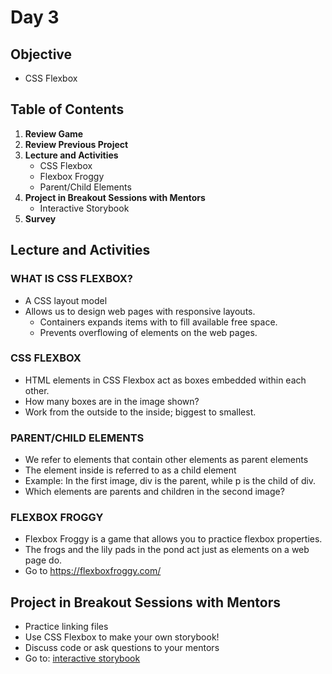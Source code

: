 # Day 3

## Objective
- CSS Flexbox 

## Table of Contents
1. **Review Game**
2. **Review Previous Project**
3. **Lecture and Activities**
   * CSS Flexbox
   * Flexbox Froggy
   * Parent/Child Elements
4. **Project in Breakout Sessions with Mentors**
   * Interactive Storybook
5. **Survey**

## Lecture and Activities

### WHAT IS CSS FLEXBOX? 
* A CSS layout model
* Allows us to design web pages with responsive layouts. 
  * Containers expands items with to fill available free space.
  * Prevents overflowing of elements on the web pages.

### CSS FLEXBOX
* HTML elements in CSS Flexbox act as boxes embedded within each other.
* How many boxes are in the image shown?
* Work from the outside to the inside; biggest to smallest.

### PARENT/CHILD ELEMENTS 
* We refer to elements that contain other elements as parent elements
* The element inside is referred to as a child element
* Example: In the first image, div is the parent, while p is the child of div.
* Which elements are parents and children in the second image?

### FLEXBOX FROGGY 
* Flexbox Froggy is a game that allows you to practice flexbox properties.
* The frogs and the lily pads in the pond act just as elements on a web page do.
* Go to https://flexboxfroggy.com/

## Project in Breakout Sessions with Mentors
* Practice linking files 
* Use CSS Flexbox to make your own storybook!
* Discuss code or ask questions to your mentors 
* Go to: [interactive storybook](https://github.com/junior-devleague/interactive-storybook)
